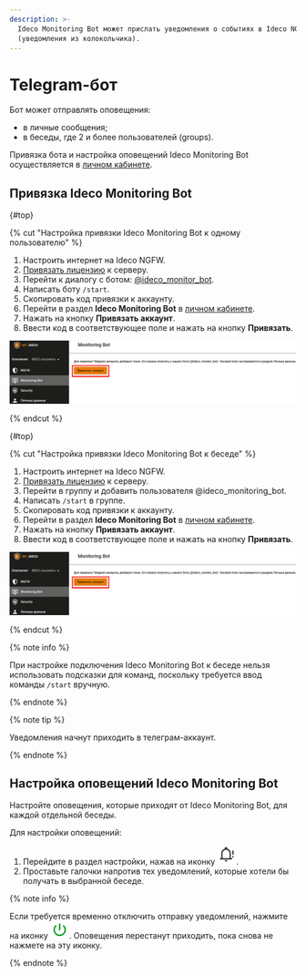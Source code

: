 ```yaml
---
description: >-
  Ideco Monitoring Bot может прислать уведомления о событиях в Ideco NGFW
  (уведомления из колокольчика).
---
```


# Telegram-бот

Бот может отправлять оповещения:

* в личные сообщения;
* в беседы, где 2 и более пользователей (groups).

Привязка бота и настройка оповещений Ideco Monitoring Bot осуществляется в [личном кабинете](https://my.ideco.ru/).

## Привязка Ideco Monitоring Bot

{#top}

{% cut "Настройка привязки Ideco Monitoring Bot к одному пользователю" %}

1. Настроить интернет на Ideco NGFW.
2. [Привязать лицензию](../../../ngfw/settings/server-management/license-management.md) к серверу.
3. Перейти к диалогу с ботом: [@ideco\_monitor\_bot](https://telegram.im/@ideco\_monitor\_bot).
4. Написать боту `/start`.
5. Скопировать код привязки к аккаунту.
6. Перейти в раздел **Ideco Monitoring Bot** в [личном кабинете](https://my.ideco.ru/#/ideco-monitoring-bot).
7. Нажать на кнопку **Привязать аккаунт**.
8. Ввести код в соответствующее поле и нажать на кнопку **Привязать**.

![](../../../_images/telegram-bot.png)

{% endcut %}

{#top}

{% cut "Настройка привязки Ideco Monitoring Bot к беседе" %}

1. Настроить интернет на Ideco NGFW.
2. [Привязать лицензию](../../../ngfw/settings/server-management/license-management.md) к серверу.
3. Перейти в группу и добавить пользователя @ideco_monitoring_bot.
4. Написать `/start` в группе.
5. Скопировать код привязки к аккаунту.
6. Перейти в раздел **Ideco Monitoring Bot** в [личном кабинете](https://my.ideco.ru/#/ideco-monitoring-bot).
7. Нажать на кнопку **Привязать аккаунт**.
8. Ввести код в соответствующее поле и нажать на кнопку **Привязать**.

![](../../../_images/telegram-bot.png)

{% endcut %}

{% note info %}

При настройке подключения Ideco Monitoring Bot к беседе нельзя использовать подсказки для команд, поскольку требуется ввод команды `/start` вручную.

{% endnote %}

{% note tip %}

Уведомления начнут приходить в телеграм-аккаунт.

{% endnote %}

## Настройка оповещений Ideco Monitоring Bot

Настройте оповещения, которые приходят от Ideco Monitoring Bot, для каждой отдельной беседы.

Для настройки оповещений:

1. Перейдите в раздел настройки, нажав на иконку ![](../../../_images/icon-bot-notifications.png).
2. Проставьте галочки напротив тех уведомлений, которые хотели бы получать в выбранной беседе.

{% note info %}

Если требуется временно отключить отправку уведомлений, нажмите на иконку ![](../../../_images/icon-bot-off.png). Оповещения перестанут приходить, пока снова не нажмете на эту иконку.

{% endnote %}


